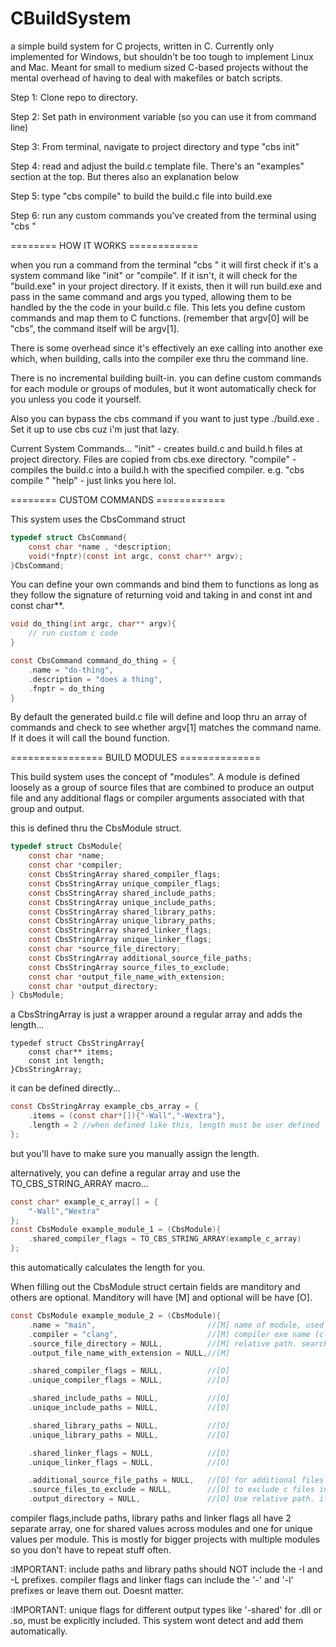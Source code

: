 # CBuildSystem
a simple build system for C projects, written in C. Currently only implemented for Windows, but shouldn't be too tough to implement Linux and Mac. Meant for small to medium sized C-based projects without the mental overhead of having to deal with makefiles or batch scripts.

Step 1: Clone repo to directory.

Step 2: Set path in environment variable (so you can use it from command line)

Step 3: From terminal, navigate to project directory and type "cbs init"

Step 4: read and adjust the build.c template file. There's an "examples" section at the top. But theres also an explanation below

Step 5: type "cbs compile" to build the build.c file into build.exe

Step 6: run any custom commands you've created from the terminal using "cbs <command> <args>"

======== HOW IT WORKS ============

when you run a command from the terminal "cbs <command> <additional args>" it will first check if it's a system command like "init" or "compile". If it isn't, it will check for the "build.exe" in your project directory. If it exists, then it will run build.exe and pass in the same command and args you typed, allowing them to be handled by the the code in your build.c file. This lets you define custom commands and map them to C functions. (remember that argv[0] will be "cbs", the command itself will be argv[1].

There is some overhead since it's effectively an exe calling into another exe which, when building, calls into the compiler exe thru the command line.

There is no incremental building built-in. you can define custom commands for each module or groups of modules, but it wont automatically check for you unless you code it yourself.

Also you can bypass the cbs command if you want to just type ./build.exe <args>. Set it up to use cbs cuz i'm just that lazy.

Current System Commands...
"init" - creates build.c and build.h files at project directory. Files are copied from cbs.exe directory.
"compile" - compiles the build.c into a build.h with the specified compiler. e.g. "cbs compile <compiler>"
"help" - just links you here lol.


======== CUSTOM COMMANDS ============

This system uses the CbsCommand struct
```c
typedef struct CbsCommand{
    const char *name , *description;
    void(*fnptr)(const int argc, const char** argv);
}CbsCommand;
```

You can define your own commands and  bind them to functions as long as they follow the signature of returning void and taking in and const int and const char**. 

```c
void do_thing(int argc, char** argv){
    // run custom c code
}

const CbsCommand command_do_thing = {
    .name = "do-thing",
    .description = "does a thing",
    .fnptr = do_thing
}
```

By default the generated build.c file will define and loop thru an array of commands and check to see whether argv[1] matches the command name. If it does it will call the bound function. 

================ BUILD MODULES ==============

This build system uses the concept of "modules". A module is defined loosely as a group of source files that are combined to produce an output file and any additional flags or compiler arguments associated with that group and output.

this is defined thru the CbsModule struct.
```c
typedef struct CbsModule{
    const char *name;
    const char *compiler;
    const CbsStringArray shared_compiler_flags;
    const CbsStringArray unique_compiler_flags;
    const CbsStringArray shared_include_paths;
    const CbsStringArray unique_include_paths;
    const CbsStringArray shared_library_paths;
    const CbsStringArray unique_library_paths;
    const CbsStringArray shared_linker_flags;
    const CbsStringArray unique_linker_flags;
    const char *source_file_directory;
    const CbsStringArray additional_source_file_paths;
    const CbsStringArray source_files_to_exclude;
    const char *output_file_name_with_extension;
    const char *output_directory;
} CbsModule;
```
a CbsStringArray is just a wrapper around a regular array and adds the length...
```
typedef struct CbsStringArray{
    const char** items;
    const int length;
}CbsStringArray;
```
it can be defined directly...
```c
const CbsStringArray example_cbs_array = {
    .items = (const char*[]){"-Wall","-Wextra"},
    .length = 2 //when defined like this, length must be user defined
};
```
but you'll have to make sure you manually assign the length.

alternatively, you can define a regular array and use the TO_CBS_STRING_ARRAY macro...
```c
const char* example_c_array[] = {
    "-Wall","Wextra"
};
const CbsModule example_module_1 = (CbsModule){
    .shared_compiler_flags = TO_CBS_STRING_ARRAY(example_c_array)
};
```
this automatically calculates the length for you.

When filling out the CbsModule struct certain fields are manditory and others are optional. 
Manditory will have [M] and optional will be have [O].

```c
const CbsModule example_module_2 = (CbsModule){
    .name = "main",                         //[M] name of module, used as id
    .compiler = "clang",                    //[M] compiler exe name (clang, gcc, cl, etc)
    .source_file_directory = NULL,          //[M] relative path. searches recursively in all subfolders
    .output_file_name_with_extension = NULL,//[M]

    .shared_compiler_flags = NULL,          //[O]
    .unique_compiler_flags = NULL,          //[O]

    .shared_include_paths = NULL,           //[O]
    .unique_include_paths = NULL,           //[O]

    .shared_library_paths = NULL,           //[O]
    .unique_library_paths = NULL,           //[O]

    .shared_linker_flags = NULL,            //[O]
    .unique_linker_flags = NULL,            //[O]

    .additional_source_file_paths = NULL,   //[O] for additional files that arent in src folder. absolute paths.
    .source_files_to_exclude = NULL,        //[O] to exclude c files in source folder, just file names with extension
    .output_directory = NULL,               //[O] Use relative path. if null, its the root directory.
```

compiler flags,include paths, library paths and linker flags all have 2 separate array, one for shared values across modules and one for unique values per module. This is mostly for bigger projects with multiple modules so you don't have to repeat stuff often.

:IMPORTANT: include paths and library paths should NOT include the -I and -L prefixes.
compiler flags and linker flags can include the '-' and '-l' prefixes or leave them out. Doesnt matter.

:IMPORTANT: unique flags for different output types like '-shared' for .dll or .so, must be explicitly included. This system wont detect and add them automatically.



